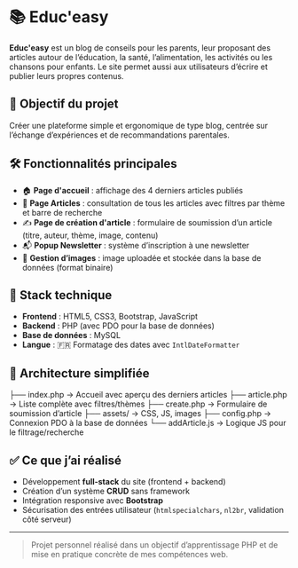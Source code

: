 # 📚 Educ'easy

**Educ'easy** est un blog de conseils pour les parents, leur proposant des articles autour de l’éducation, la santé, l’alimentation, les activités ou les chansons pour enfants. Le site permet aussi aux utilisateurs d’écrire et publier leurs propres contenus.

## 🎯 Objectif du projet

Créer une plateforme simple et ergonomique de type blog, centrée sur l’échange d’expériences et de recommandations parentales.

## 🛠️ Fonctionnalités principales

- 🏠 **Page d'accueil** : affichage des 4 derniers articles publiés
- 📄 **Page Articles** : consultation de tous les articles avec filtres par thème et barre de recherche
- ✍️ **Page de création d'article** : formulaire de soumission d’un article (titre, auteur, thème, image, contenu)
- 📬 **Popup Newsletter** : système d’inscription à une newsletter
- 📸 **Gestion d’images** : image uploadée et stockée dans la base de données (format binaire)

## 🧰 Stack technique

- **Frontend** : HTML5, CSS3, Bootstrap, JavaScript
- **Backend** : PHP (avec PDO pour la base de données)
- **Base de données** : MySQL
- **Langue** : 🇫🇷 Formatage des dates avec `IntlDateFormatter`

## 📂 Architecture simplifiée

├── index.php        → Accueil avec aperçu des derniers articles
├── article.php      → Liste complète avec filtres/thèmes
├── create.php       → Formulaire de soumission d’article
├── assets/          → CSS, JS, images
├── config.php       → Connexion PDO à la base de données
└── addArticle.js    → Logique JS pour le filtrage/recherche

## ✅ Ce que j’ai réalisé

- Développement **full-stack** du site (frontend + backend)
- Création d’un système **CRUD** sans framework
- Intégration responsive avec **Bootstrap**
- Sécurisation des entrées utilisateur (`htmlspecialchars`, `nl2br`, validation côté serveur)

---

> Projet personnel réalisé dans un objectif d’apprentissage PHP et de mise en pratique concrète de mes compétences web.

